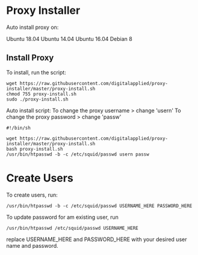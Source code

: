 # Proxy Installer

Auto install proxy on:

Ubuntu 18.04
Ubuntu 14.04
Ubuntu 16.04
Debian 8 

## Install Proxy

To install, run the script:

```
wget https://raw.githubusercontent.com/digitalapplied/proxy-installer/master/proxy-install.sh
chmod 755 proxy-install.sh
sudo ./proxy-install.sh
```

Auto install script:
To change the proxy username > change 'usern'
To change the proxy password > change 'passw'

```
#!/bin/sh

wget https://raw.githubusercontent.com/digitalapplied/proxy-installer/master/proxy-install.sh
bash proxy-install.sh
/usr/bin/htpasswd -b -c /etc/squid/passwd usern passw
```

# Create Users

To create users, run:

```
/usr/bin/htpasswd -b -c /etc/squid/passwd USERNAME_HERE PASSWORD_HERE
```

To update password for am existing user, run

```
/usr/bin/htpasswd /etc/squid/passwd USERNAME_HERE
```


replace USERNAME_HERE and PASSWORD_HERE with your desired user name and password.
